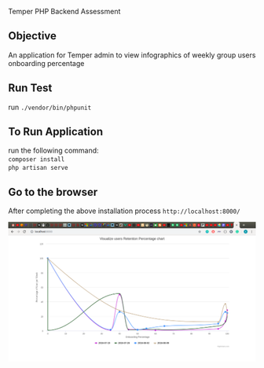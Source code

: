 Temper PHP Backend Assessment

## Objective 
An application for Temper admin to view infographics of weekly group users onboarding percentage

## Run Test
run `./vendor/bin/phpunit`

## To Run Application
run the following command:  
`composer install` \
`php artisan serve`

## Go to the browser 
After completing the above installation process
`http://localhost:8000/`

![Chart Image](https://raw.githubusercontent.com/OJO-Ahmed/TemperAssessment/master/tempr_assessment_result.png)
